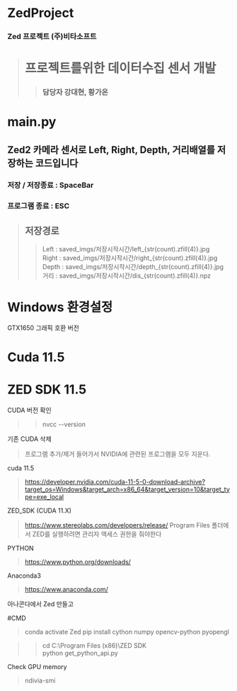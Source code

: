 # ZedProject
### Zed 프로젝트 (주)비타소프트

> # 프로젝트를위한 데이터수집 센서 개발
> > ### 담당자 강대현, 황가온

# main.py
## Zed2 카메라 센서로 Left, Right, Depth, 거리배열를 저장하는 코드입니다   
### 저장 / 저장종료 : SpaceBar
### 프로그램 종료 : ESC   

> ## 저장경로   
>> Left : saved_imgs/저장시작시간/left_{str(count).zfill(4)}.jpg   
>> Right : saved_imgs/저장시작시간/right_{str(count).zfill(4)}.jpg   
>> Depth : saved_imgs/저장시작시간/depth_{str(count).zfill(4)}.jpg   
>> 거리 : saved_imgs/저장시작시간/dis_{str(count).zfill(4)}.npz   



# Windows 환경설정

GTX1650 그래픽 호환 버전
# Cuda 11.5
# ZED SDK 11.5

CUDA 버전 확인 
> >nvcc --version

기존 CUDA 삭제
> 프로그램 추가/제거 들어가서 NVIDIA에 관련된 프로그램을 모두 지운다.

cuda 11.5
> https://developer.nvidia.com/cuda-11-5-0-download-archive?target_os=Windows&target_arch=x86_64&target_version=10&target_type=exe_local

ZED_SDK (CUDA 11.X)
> https://www.stereolabs.com/developers/release/
> Program Files 폴더에서 ZED를 실행하려면 관리자 액세스 권한을 줘야한다


PYTHON
> https://www.python.org/downloads/

Anaconda3
> https://www.anaconda.com/

아나콘다에서 Zed 만들고

#CMD
> conda activate Zed
> pip install cython numpy opencv-python pyopengl   

> >cd C:\Program Files (x86)\ZED SDK   
> >python get_python_api.py


Check GPU memory
> ndivia-smi
